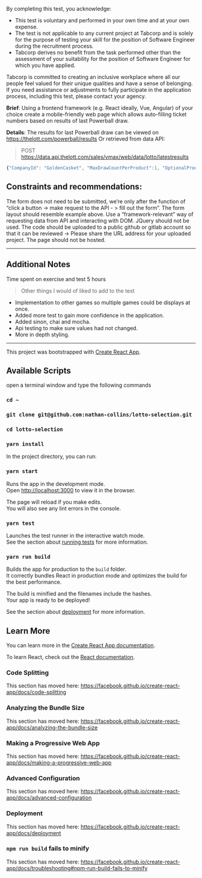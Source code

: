 By completing this test, you acknowledge:

- This test is voluntary and performed in your own time and at your own expense.
- The test is not applicable to any current project at Tabcorp and is solely for the purpose of testing your skill
  for the position of Software Engineer during the recruitment process.
- Tabcorp derives no benefit from the task performed other than the assessment of your suitability for the
  position of Software Engineer for which you have applied.

Tabcorp is committed to creating an inclusive workplace where all our people feel valued for their unique qualities and have a sense of belonging. If you need assistance or adjustments to fully participate in the application process, including this test, please contact your agency.

**Brief**:
Using a frontend framework (e.g. React ideally, Vue, Angular) of your choice create a mobile-friendly web page which allows auto-filling ticket numbers based on results of last Powerball draw.

**Details**:
The results for last Powerball draw can be viewed on https://thelott.com/powerball/results
Or retrieved from data API:

> POST https://data.api.thelott.com/sales/vmax/web/data/lotto/latestresults

```javascript
{"CompanyId": "GoldenCasket", "MaxDrawCountPerProduct":1, "OptionalProductFilter": ["Powerball"]}
```

## Constraints and recommendations:

The form does not need to be submitted, we’re only after the function of “click a button -&gt; make request to the API -
&gt; fill out the form”.
The form layout should resemble example above.
Use a “framework-relevant” way of requesting data from API and interacting with DOM.
JQuery should not be used.
The code should be uploaded to a public github or gitlab account so that it can be reviewed -&gt; Please share the URL
address for your uploaded project.
The page should not be hosted.

---

## Additional Notes

Time spent on exercise and test 5 hours

> Other things I would of liked to add to the test

- Implementation to other games so multiple games could be displays at once.
- Added more test to gain more confidence in the application.
- Added sinon, chai and mocha.
- Api testing to make sure values had not changed.
- More in depth styling.

---

This project was bootstrapped with [Create React App](https://github.com/facebook/create-react-app).

## Available Scripts

open a terminal window and type the following commands

### `cd ~`

### `git clone git@github.com:nathan-collins/lotto-selection.git`

### `cd lotto-selection`

### `yarn install`

In the project directory, you can run:

### `yarn start`

Runs the app in the development mode.<br>
Open [http://localhost:3000](http://localhost:3000) to view it in the browser.

The page will reload if you make edits.<br>
You will also see any lint errors in the console.

### `yarn test`

Launches the test runner in the interactive watch mode.<br>
See the section about [running tests](https://facebook.github.io/create-react-app/docs/running-tests) for more information.

### `yarn run build`

Builds the app for production to the `build` folder.<br>
It correctly bundles React in production mode and optimizes the build for the best performance.

The build is minified and the filenames include the hashes.<br>
Your app is ready to be deployed!

See the section about [deployment](https://facebook.github.io/create-react-app/docs/deployment) for more information.

## Learn More

You can learn more in the [Create React App documentation](https://facebook.github.io/create-react-app/docs/getting-started).

To learn React, check out the [React documentation](https://reactjs.org/).

### Code Splitting

This section has moved here: https://facebook.github.io/create-react-app/docs/code-splitting

### Analyzing the Bundle Size

This section has moved here: https://facebook.github.io/create-react-app/docs/analyzing-the-bundle-size

### Making a Progressive Web App

This section has moved here: https://facebook.github.io/create-react-app/docs/making-a-progressive-web-app

### Advanced Configuration

This section has moved here: https://facebook.github.io/create-react-app/docs/advanced-configuration

### Deployment

This section has moved here: https://facebook.github.io/create-react-app/docs/deployment

### `npm run build` fails to minify

This section has moved here: https://facebook.github.io/create-react-app/docs/troubleshooting#npm-run-build-fails-to-minify
